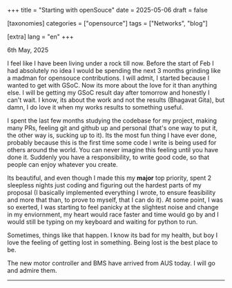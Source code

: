 +++
title = "Starting with openSouce"
date = 2025-05-06
draft = false

[taxonomies]
categories = ["opensource"]
tags = ["Networks", "blog"]

[extra]
lang = "en"
+++

6th May, 2025

I feel like I have been living under a rock till now. Before the start of Feb I had absolutely no idea I would be spending the next 3 months grinding like a madman for opensouce contributions. I will admit, I started because I wanted to get with GSoC. Now its more about the love for it than anything else. I will be getting my GSoC result day after tomorrow and honestly I can't wait. I know, its about the work and not the results (Bhagavat Gita), but damn, I do love it when my works results to something useful.

I spent the last few months studying the codebase for my project, making many PRs, feeling git and github up and personal (that's one way to put it, the other way is, sucking up to it). Its the most fun thing I have ever done, probably because this is the first time some code I write is being used for others around the world. You can never imagine this feeling until you have done it. Suddenly you have a responsibility, to write good code, so that people can enjoy whatever you create.

Its beautiful, and even though I made this my **major** top priority, spent 2 sleepless nights just coding and figuring out the hardest parts of my proposal (I basically implemented everything I wrote, to ensure feasibility and more that than, to prove to myself, that I can do it). At some point, I was so exerted, I was starting to feel panicky at the slightest noise and change in my enviornment, my heart would race faster and time would go by and I would still be typing on my keyboard and waiting for python to run.

Sometimes, things like that happen. I know its bad for my health, but boy I love the feeling of getting lost in something. Being lost is the best place to be.

The new motor controller and BMS have arrived from AUS today. I will go and admire them.

---